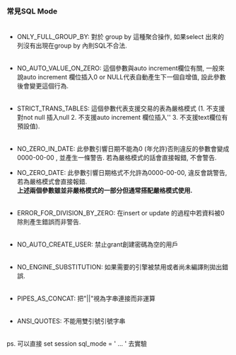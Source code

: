 ### 常見SQL Mode <br><br>

* ONLY_FULL_GROUP_BY: 對於 group by 這種聚合操作, 如果select 出來的列沒有出現在group by 內則SQL不合法. <br><br>

* NO_AUTO_VALUE_ON_ZERO: 這個參數與auto increment欄位有關, 一般來說auto increment 欄位插入0 or NULL代表自動產生下一個自增值, 設此參數後會變更這個行為. <br><br>

* STRICT_TRANS_TABLES: 這個參數代表支援交易的表為嚴格模式 (1. 不支援對not null 插入null 2. 不支援auto increment 欄位插入'' 3. 不支援text欄位有預設值). <br><br>

* NO_ZERO_IN_DATE: 此參數引響日期不能為0 (年允許)否則違反的參數會變成 0000-00-00 , 並產生一條警告. 若為嚴格模式的話會直接報錯, 不會警告. <br> 
* NO_ZERO_DATE: 此參數引響日期格式不允許為0000-00-00, 違反會跳警告, 若為嚴格模式會直接報錯. <br>
**上述兩個參數雖並非嚴格模式的一部分但通常搭配嚴格模式使用.** <br><br>
  
* ERROR_FOR_DIVISION_BY_ZERO: 在insert or update 的過程中若資料被0除則產生錯誤而非警告. <br><br>

* NO_AUTO_CREATE_USER: 禁止grant創建密碼為空的用戶 <br><br>

* NO_ENGINE_SUBSTITUTION: 如果需要的引擎被禁用或者尚未編譯則拋出錯誤. <br><br>

* PIPES_AS_CONCAT: 把"||"視為字串連接而非運算  <br><br>

* ANSI_QUOTES: 不能用雙引號引號字串 <br><br>


ps. 可以直接 set session sql_mode = ' ... '  去實驗
